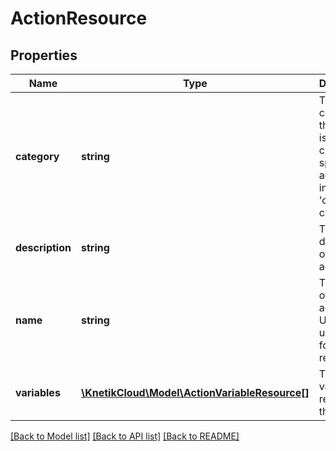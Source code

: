 # ActionResource

## Properties
Name | Type | Description | Notes
------------ | ------------- | ------------- | -------------
**category** | **string** | The category the action is in. All customer specific actions are in the &#39;custom&#39; category | [optional] 
**description** | **string** | The description of the action | 
**name** | **string** | The name of the action. Used as the unique id for reference | 
**variables** | [**\KnetikCloud\Model\ActionVariableResource[]**](ActionVariableResource.md) | The variables required for the action | 

[[Back to Model list]](../README.md#documentation-for-models) [[Back to API list]](../README.md#documentation-for-api-endpoints) [[Back to README]](../README.md)


